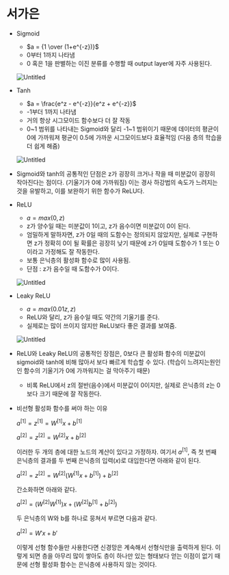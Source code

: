 # 서가은

- Sigmoid
    - $a = {1 \over (1+e^{-z})}$
    - 0부터 1까지 나타냄
    - 0 혹은 1을 판별하는 이진 분류를 수행할 때 output layer에 자주 사용된다.
    
    ![Untitled](%E1%84%89%E1%85%A5%E1%84%80%E1%85%A1%E1%84%8B%E1%85%B3%E1%86%AB%20fde52e9b55094f6eb5b1c86862385439/Untitled.png)
    
- Tanh
    - $a = \frac{e^z - e^{-z}}{e^z + e^{-z}}$
    - -1부더 1까지 나타냄
    - 거의 항상 시그모이드 함수보다 더 잘 작동
    - 0~1 범위를 나타내는 Sigmoid와 달리 -1~1 범위이기 때문에 데이터의 평균이 0에 가까워져 평균이 0.5에 가까운 시그모이드보다 효율적임 (다음 층의 학습을 더 쉽게 해줌)
    
    ![Untitled](%E1%84%89%E1%85%A5%E1%84%80%E1%85%A1%E1%84%8B%E1%85%B3%E1%86%AB%20fde52e9b55094f6eb5b1c86862385439/Untitled%201.png)
    
- Sigmoid와 tanh의 공통적인 단점은 z가 굉장히 크거나 작을 때 미분값이 굉장히 작아진다는 점이다. (기울기가 0에 가까워짐) 이는 경사 하강법의 속도가 느려지는 것을 유발하고, 이를 보완하기 위한 함수가 ReLU다.
- ReLU
    - $a = max(0,z)$
    - z가 양수일 때는 미분값이 1이고, z가 음수이면 미분값이 0이 된다.
    - 엄밀하게 말하자면, z가 0일 때의 도함수는 정의되지 않았지만, 실제로 구현하면 z가 정확히 0이 될 확률은 굉장히 낮기 때문에 z가 0일때 도함수가 1 또는 0이라고 가정해도 잘 작동한다.
    - 보통 은닉층의 활성화 함수로 많이 사용됨.
    - 단점 : z가 음수일 때 도함수가 0이다.
    
    ![Untitled](%E1%84%89%E1%85%A5%E1%84%80%E1%85%A1%E1%84%8B%E1%85%B3%E1%86%AB%20fde52e9b55094f6eb5b1c86862385439/Untitled%202.png)
    
- Leaky ReLU
    - $a = max(0.01z, z)$
    - ReLU와 달리, z가 음수일 때도 약간의 기울기를 준다.
    - 실제로는 많이 쓰이지 않지만 ReLU보다 좋은 결과를 보여줌.
    
    ![Untitled](%E1%84%89%E1%85%A5%E1%84%80%E1%85%A1%E1%84%8B%E1%85%B3%E1%86%AB%20fde52e9b55094f6eb5b1c86862385439/Untitled%203.png)
    
- ReLU와 Leaky ReLU의 공통적인 장점은, 0보다 큰 활성화 함수의 미분값이 sigmoid와 tanh에 비해 많아서 보다 빠르게 학습할 수 있다. (학습이 느려지는원인인 함수의 기울기가 0에 가까워지는 걸 막아주기 때문)
    - 비록 ReLU에서 z의 절반(음수)에서 미분값이 0이지만, 실제로 은닉층의 z는 0보다 크기 때문에 잘 작동한다.

- 비선형 활성화 함수를 써야 하는 이유
    
    $a^{[1]} = z^{[1]} = W^{[1]}x + b^{[1]}$
    
    $a^{[2]} = z^{[2]} = W^{[2]}x + b^{[2]}$
    
    이러한 두 개의 층에 대한 노드의 계산이 있다고 가정하자. 여기서 $a^{[1]}$, 즉 첫 번째 은닉층의 결과를 두 번째 은닉층의 입력($x$)로 대입한다면 아래와 같이 된다.
    
    $a^{[2]} = z^{[2]} = W^{[2]}(W^{[1]}x + b^{[1]}) + b^{[2]}$
    
    간소화하면 아래와 같다.
    
    $a^{[2]} = (W^{[2]}W^{[1]})x + (W^{[2]}b^{[1]} + b^{[2]})$
    
    두 은닉층의 W와 b를 하나로 뭉쳐서 부르면 다음과 같다.
    
    $a^{[2]} = W'x + b'$
    
    이렇게 선형 함수들만 사용한다면 신경망은 계속해서 선형식만을 출력하게 된다. 이렇게 되면 층을 아무리 많이 쌓아도 층이 하나만 있는 형태보다 얻는 이점이 없기 때문에 선형 활성화 함수는 은닉층에 사용하지 않는 것이다.